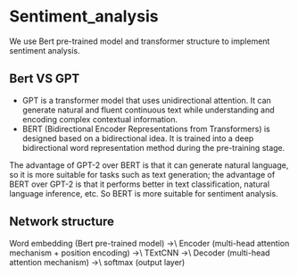 # Sentiment_analysis
We use Bert pre-trained model and transformer structure to implement sentiment analysis.
## Bert VS GPT

- GPT is a transformer model that uses unidirectional attention. It can generate natural and fluent continuous text while understanding and encoding complex contextual information. 
- BERT (Bidirectional Encoder Representations from Transformers) is designed based on a bidirectional idea. It is trained into a deep bidirectional word representation method during the pre-training stage.


The advantage of GPT-2 over BERT is that it can generate natural language, so it is more suitable for tasks such as text generation; the advantage of BERT over GPT-2 is that it performs better in text classification, natural language inference, etc. So BERT is more suitable for sentiment analysis.

## Network structure
Word embedding (Bert pre-trained model) ->\\
Encoder (multi-head attention mechanism + position encoding) ->\\
TExtCNN ->\\
Decoder (multi-head attention mechanism) ->\\
softmax (output layer)
